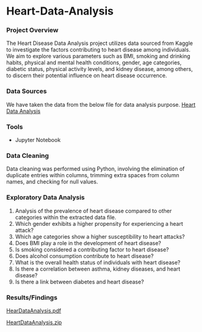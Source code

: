 # Heart-Data-Analysis

### Project Overview
The Heart Disease Data Analysis project utilizes data sourced from Kaggle to investigate the factors contributing to heart disease among individuals. We aim to explore various parameters such as BMI, smoking and drinking habits, physical and mental health conditions, gender, age categories, diabetic status, physical activity levels, and kidney disease, among others, to discern their potential influence on heart disease occurrence.

### Data Sources
We have taken the data from the below file for data analysis purpose.
[Heart Data Analysis](https://github.com/AnjyK/Heart-Data-Analysis/blob/main/heart%20data.csv)

### Tools
- Jupyter Notebook

### Data Cleaning
Data cleaning was performed using Python, involving the elimination of duplicate entries within columns, trimming extra spaces from column names, and checking for null values.

### Exploratory Data Analysis
1. Analysis of the prevalence of heart disease compared to other categories within the extracted data file.
2. Which gender exhibits a higher propensity for experiencing a heart attack?
3. Which age categories show a higher susceptibility to heart attacks?
4. Does BMI play a role in the development of heart disease?
5. Is smoking considered a contributing factor to heart disease?
6. Does alcohol consumption contribute to heart disease?
7. What is the overall health status of individuals with heart disease?
8. Is there a correlation between asthma, kidney diseases, and heart disease?
9. Is there a link between diabetes and heart disease?

### Results/Findings

[HearDataAnalysis.pdf](https://github.com/AnjyK/Heart-Data-Analysis/blob/main/heartdataanalysis.pdf)

[HeartDataAnalysis.zip](https://github.com/AnjyK/Heart-Data-Analysis/blob/main/HeartDataAnalysis.zip)
                  
